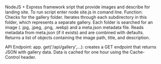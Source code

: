 NodeJS  + Express framework sript that provide images and describe for landing site. To run script enter node site.js in comand line. 
Function:
Checks for the gallery folder.
Iterates through each subdirectory in this folder, which represents a separate gallery.
Each folder is searched for an image (. jpg, .jpeg, .png, .webp) and a meta.json metadata file.
Reads metadata from meta.json (if it exists) and are combined with defaults.
Returns a list of objects containing the image path, title, and description.

API Endpoint:
app. get('/api/gallery',...): creates a GET endpoint that returns JSON with gallery data.
Data is cached for one hour using the Cache-Control header.
